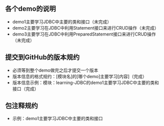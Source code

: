## 各个demo的说明
- demo1主要学习JDBC中主要的类和接口（未完成）
- demo2主要学习在JDBC中利用Statement接口来进行CRUD操作（未完成）
- demo3主要学习在JDBC中利用PreparedStatement接口来进行CRUD操作（未完成）



## 提交到GitHub的版本规约
- 必须等到整个demo做完之后才提交一个版本
- 版本信息的格式规约：[模块名]的[哪个demo]主要学习[内容]（完成）
- 版本信息示例：模块：learning-JDBC的demo1主要学习JDBC中主要的类和接口（完成）



## 包注释规约
- 示例：demo1主要学习JDBC中主要的类和接口

